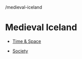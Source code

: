 /medieval-iceland

# Medieval Iceland

- [Time & Space](icelandic-time-space.md)

- [Society](icelandic-society.md)
